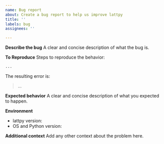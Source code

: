 ```yaml
---
name: Bug report
about: Create a bug report to help us improve lattpy
title: ''
labels: bug
assignees: ''

---
```


**Describe the bug**
A clear and concise description of what the bug is.

**To Reproduce**
Steps to reproduce the behavior:
````python
...
````
The resulting error is:
> ...

**Expected behavior**
A clear and concise description of what you expected to happen.

**Environment**
- lattpy version:
- OS and Python version: 

**Additional context**
Add any other context about the problem here.
